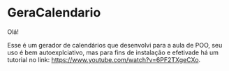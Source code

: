 # GeraCalendario
Olá! 

Esse é um gerador de calendários que desenvolvi para a aula de POO, seu uso é bem autoexplciativo, mas para fins de instalação e efetivade 
há um tutorial no link: https://www.youtube.com/watch?v=6PF2TXgeCXo.
